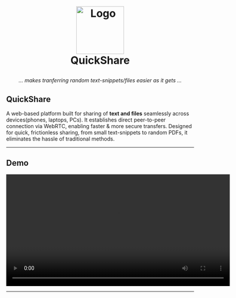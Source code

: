 <h1>
<p align="center">
  <img src="https://github.com/user-attachments/assets/ef14e71d-4fa5-46fd-ae84-a87031163c33" alt="Logo" width="128">
  <br>QuickShare
</h1>
  <p align="center">
    <i>... makes tranferring random text-snippets/files easier as it gets ...</i>
    <br />
  </p>
</p>


## QuickShare

A web-based platform built for sharing of **text and files** seamlessly across devices(phones, laptops, PCs). It establishes direct peer-to-peer connection via WebRTC, enabling faster & more secure transfers. Designed for quick, frictionless sharing, from small text-snippets to random PDFs, it eliminates the hassle of traditional methods.

---

## Demo
<video src="https://github.com/user-attachments/assets/d17d0352-19de-4bd7-a1ac-156877b10bc8" width="600" autoplay></video>

----
